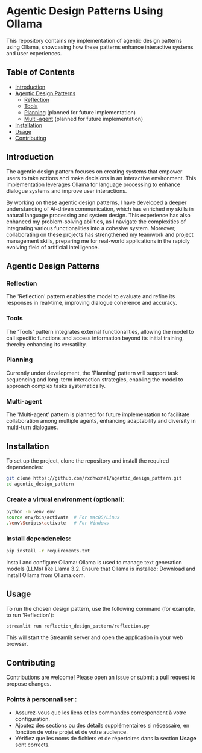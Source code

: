 # Agentic Design Patterns Using Ollama

This repository contains my implementation of agentic design patterns using Ollama, showcasing how these patterns enhance interactive systems and user experiences.

## Table of Contents

- [Introduction](#introduction)
- [Agentic Design Patterns](#agentic-design-patterns)
  - [Reflection](#reflection)
  - [Tools](#tools)
  - [Planning](#planning) (planned for future implementation)
  - [Multi-agent](#multi-agent) (planned for future implementation)
- [Installation](#installation)
- [Usage](#usage)
- [Contributing](#contributing)

## Introduction

The agentic design pattern focuses on creating systems that empower users to take actions and make decisions in an interactive environment. This implementation leverages Ollama for language processing to enhance dialogue systems and improve user interactions. 

By working on these agentic design patterns, I have developed a deeper understanding of AI-driven communication, which has enriched my skills in natural language processing and system design. This experience has also enhanced my problem-solving abilities, as I navigate the complexities of integrating various functionalities into a cohesive system. Moreover, collaborating on these projects has strengthened my teamwork and project management skills, preparing me for real-world applications in the rapidly evolving field of artificial intelligence.

## Agentic Design Patterns

### Reflection

The 'Reflection' pattern enables the model to evaluate and refine its responses in real-time, improving dialogue coherence and accuracy.

### Tools

The 'Tools' pattern integrates external functionalities, allowing the model to call specific functions and access information beyond its initial training, thereby enhancing its versatility.

### Planning

Currently under development, the 'Planning' pattern will support task sequencing and long-term interaction strategies, enabling the model to approach complex tasks systematically.

### Multi-agent

The 'Multi-agent' pattern is planned for future implementation to facilitate collaboration among multiple agents, enhancing adaptability and diversity in multi-turn dialogues.

## Installation

To set up the project, clone the repository and install the required dependencies:

```bash
git clone https://github.com/rxdhwxne1/agentic_design_pattern.git
cd agentic_design_pattern
```

### Create a virtual environment (optional):

```bash
python -m venv env
source env/bin/activate  # For macOS/Linux
.\env\Scripts\activate   # For Windows
```

### Install dependencies:

```bash
pip install -r requirements.txt
```

Install and configure Ollama: Ollama is used to manage text generation models (LLMs) like Llama 3.2. Ensure that Ollama is installed: Download and install Ollama from Ollama.com.

## Usage

To run the chosen design pattern, use the following command (for example, to run 'Reflection'):
```bash
streamlit run reflection_design_pattern/reflection.py
```

This will start the Streamlit server and open the application in your web browser.

## Contributing

Contributions are welcome! Please open an issue or submit a pull request to propose changes.


### Points à personnaliser :
- Assurez-vous que les liens et les commandes correspondent à votre configuration.
- Ajoutez des sections ou des détails supplémentaires si nécessaire, en fonction de votre projet et de votre audience.
- Vérifiez que les noms de fichiers et de répertoires dans la section **Usage** sont corrects.
